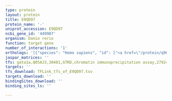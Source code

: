 ```yaml
---
type: protein
layout: protein
title: E9QD97
protein_name: '-'
uniprot_accession: E9QD97
ncbi_gene_id: '449987'
organism: Danio rerio
function: target gene
number_of_interactions: '1'
orthologs: '[{"species": "Homo sapiens", "id": ["<a href=\"/protein/q96de0\">Q96DE0</a>"]}, {"species": "Mus musculus", "id": ["<a href=\"/protein/q6p3d0\">Q6P3D0</a>", "<a href=\"/protein/e9q9g1\">E9Q9G1</a>"]}, {"species": "Rattus norvegicus", "id": ["<a href=\"/protein/g3v7p6\">G3V7P6</a>", "D3ZKZ6"]}]'
jaspar_matrices: ''
tfs: gata1a,Q05AJ3,30481,GTRD,chromatin immunoprecipitation assay,27924024%5Buid%5D,No
targets: ''
tfs_download: TFLink_tfs_of_E9QD97.tsv
targets_download: ''
bindingSites_download: ''
binding_sites_ls: ''

---
```

